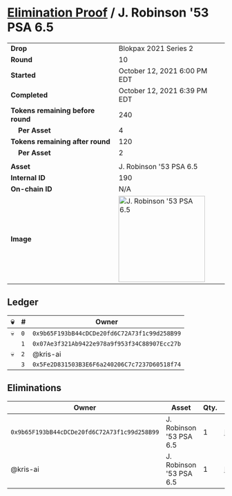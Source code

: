 # [Elimination Proof](./readme.md) / J. Robinson &#039;53 PSA 6.5

|||
|---|---|
| **Drop** | Blokpax 2021 Series 2 |
| **Round** | 10 |
| **Started** | October 12, 2021 6:00 PM EDT |
| **Completed** | October 12, 2021 6:39 PM EDT |
| **Tokens remaining before round** | 240 |
| **&nbsp;&nbsp;&nbsp;&nbsp;Per Asset** | 4 |
| **Tokens remaining after round** | 120 |
| **&nbsp;&nbsp;&nbsp;&nbsp;Per Asset** | 2 |
| | |
| **Asset** | J. Robinson &#039;53 PSA 6.5 |
| **Internal ID** | 190 |
| **On-chain ID** | N/A |
| **Image** | <img src="https://tcdn.blokpax.com/9484ebfa-6316-4d07-b2fc-88c3f846c3f5/1a8f0367a67106bfa6b5756b12cc583ea9cb4a16601bb176f75545a92a626864.jpg" height="200" alt="J. Robinson &#039;53 PSA 6.5" /> |

## Ledger

| 💀 | # | Owner |
| --- | --- | --- |
| 💀 | `0` | `0x9b65F193bB44cDCDe20fd6C72A73f1c99d258B99` |
|  | `1` | `0x07Ae3f321Ab9422e978a9f953f34C88907Ecc27b` |
| 💀 | `2` | @kris-ai |
|  | `3` | `0x5Fe2D831503B3E6F6a240206C7c7237D60518f74` |


## Eliminations

| Owner | Asset | Qty. | Transaction |
| --- | --- | --- | --- |
| `0x9b65F193bB44cDCDe20fd6C72A73f1c99d258B99` | J. Robinson '53 PSA 6.5 | 1 | [Polygonscan](https://polygonscan.com/tx/0xf9865760aba77837b9ee12a895cff40f28b31aecf27d47cda989e2c6e82bfec3) |
| @kris-ai | J. Robinson '53 PSA 6.5 | 1 | [Polygonscan](https://polygonscan.com/tx/0x1bab87bfad3a457bdaa402adde772c59d6939e1c11f0f128ac37aaea42d571cf) |
